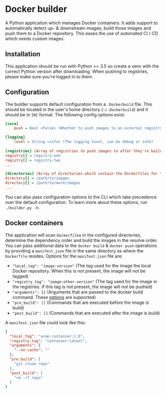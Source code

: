 # Docker builder

A Python application which manages Docker containers. It adds support to automatically detect up- & downstream images,
build those images and push them to a Docker repository. This eases the use of automated CI / CD which needs custom 
images.

## Installation

This application should be run with Python >= 3.5 so create a venv with the correct Python version after downloading.
When pushing to registries, please make sure you're logged in to them.

## Configuration

The builder supports default configuration from a `.Dockerbuild` file. This should be located in the user's home 
directory (`~/.Dockerbuild`) and it should be in `INI` format. The following config options exist:

```ini
[core]
    push = Bool <False> (Whether to push images to an external registry after they're build) 

[logging]
    level = String <info> (The logging level, can be debug or info)
    
[registries] (Array of registries to push images to after they're build)
registry[] = registry-one 
registry[] = registry-two
...

[directories] (Array of directories which contain the Dockerfiles for the images)
directory[] = /path/to/images
directory[] = /path/to/more/images
...
```

You can also pass configuration options to the CLI which take precedence over the default configuration. To learn more
about these options, run `./builder.py -h`.

## Docker containers

The application will scan `Dockerfile`s in the configured directories, determine the dependency order and build the 
images in the resolve order. You can pass additional data to the `docker build` & `docker push` operations by providing
a `manifest.json` file in the same directory as where the `Dockerfile` resides. Options for the `manifest.json` file are:

- `"local_tag": "image:version"` (The tag used for the image the local Docker repository. When this is not present, the image will not be tagged)
- `"registry_tag": "image:other-version"` (The tag used for the image in the registries. If this tag is not present, the image will not be pushed)
- `"arguments": {}` (Arguments that are passed to the docker build command. These [options](https://docs.docker.com/engine/reference/commandline/build/#options) are supported)
- `"pre_build": []` (Commands that are executed before the image is build)
- `"post_build": []` (Commands that are executed after the image is build)

A `manifest.json` file could look like this:
```json
{
  "local_tag": "acme-container:1.0",
  "registry_tag": "container:latest",
  "arguments": {
    "--no-cache": ""
  },
  "pre_build": [
    "git clone repo"
  ],
  "post_build": [
    "rm -rf repo"
  ]
}
```
